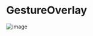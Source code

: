 # GestureOverlay
![image](https://github.com/jieui/GestureOverlay/assets/154863031/b89cc2d4-2cda-40e8-bbe9-6d4521abc57a)


